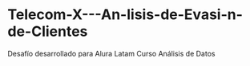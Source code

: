 # Telecom-X---An-lisis-de-Evasi-n-de-Clientes
Desafío desarrollado para Alura Latam Curso Análisis de Datos 
